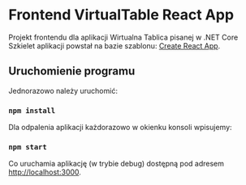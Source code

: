 # Frontend VirtualTable React App 

Projekt frontendu  dla aplikacji Wirtualna Tablica pisanej w .NET Core
Szkielet aplikacji powstał na bazie szablonu: [Create React App](https://github.com/facebook/create-react-app).

## Uruchomienie programu

Jednorazowo należy uruchomić:

### `npm install`

Dla odpalenia aplikacji każdorazowo w okienku konsoli wpisujemy: 
### `npm start`

Co uruchamia aplikację (w trybie debug) dostępną pod adresem
[http://localhost:3000](http://localhost:3000).

